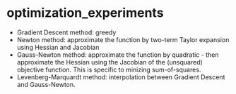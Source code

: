 # optimization_experiments

 - Gradient Descent method: greedy
 - Newton method: approximate the function by two-term Taylor expansion using Hessian and Jacobian
 - Gauss-Newton method: approximate the function by quadratic - then approximate the Hessian using the Jacobian of the (unsquared) objective function. This is specific to minizing sum-of-squares.
 - Levenberg-Marquardt method: interpolation between Gradient Descent and Gauss-Newton.
